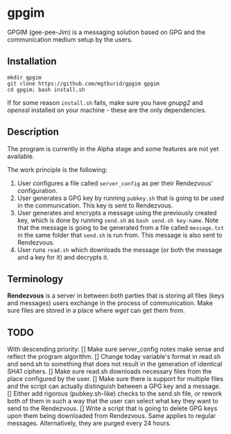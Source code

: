 # gpgim
GPGIM (gee-pee-Jim) is a messaging solution based on GPG and the communication medium setup by the users.

## Installation
```
mkdir gpgim
git clone https://github.com/mgtburid/gpgim gpgim
cd gpgim; bash install.sh
```
If for some reason ```install.sh``` fails, make sure you have _gnupg2_ and _openssl_ installed on your machine - these are the only dependencies.

## Description
The program is currently in the Alpha stage and some features are not yet available.

The work principle is the following:
1. User configures a file called ```server_config``` as per their Rendezvous' configuration.
2. User generates a GPG key by running ```pubkey.sh``` that is going to be used in the communication. This key is sent to Rendezvous.
3. User generates and encrypts a message using the previously created key, which is done by running ```send.sh``` as ```bash send.sh key-name```. Note that the message is going to be generated from a file called ```message.txt``` in the same folder that ```send.sh``` is run from. This message is also sent to Rendezvous.
4. User runs ```read.sh``` which downloads the message (or both the message and a key for it) and decrypts it.

## Terminology
**Rendezvous** is a server in between both parties that is storing all files (keys and messages) users exchange in the process of communication. Make sure files are stored in a place where _wget_ can get them from.

## TODO
With descending priority:
[] Make sure server_config notes make sense and reflect the program algorithm.
[] Change today variable's format in read.sh and send.sh to something that does not result in the generation of identical SHA1 ciphers.
[] Make sure read.sh downloads necessary files from the place configured by the user.
[] Make sure there is support for multiple files and the script can actually distinguish between a GPG key and a message.
[] Either add rigorous (pubkey.sh-like) checks to the send.sh file, or rework both of them in such a way that the user can select what key they want to send to the Rendezvous.
[] Write a script that is going to delete GPG keys upon them being downloaded from Rendezvous. Same applies to regular messages. Alternatively, they are purged every 24 hours.
